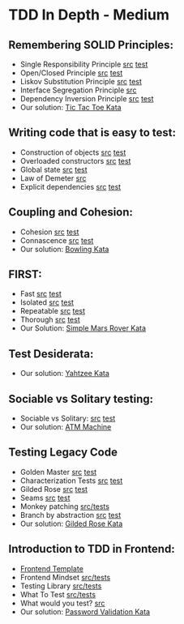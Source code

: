 # TDD In Depth - Medium

## Remembering SOLID Principles:

- Single Responsibility Principle [src](./module-2-contents/src/main/java/com/codurance/solid/srp) [test](./module-2-contents/src/test/java/com/codurance/solid/srp)
- Open/Closed Principle [src](./module-2-contents/src/main/java/com/codurance/solid/ocp) [test](./module-2-contents/src/test/java/com/codurance/solid/ocp)
- Liskov Substitution Principle [src](./module-2-contents/src/main/java/com/codurance/solid/lcp) [test](./module-2-contents/src/test/java/com/codurance/solid/lcp)
- Interface Segregation Principle [src](./module-2-contents/src/main/java/com/codurance/solid/isp)
- Dependency Inversion Principle [src](./module-2-contents/src/main/java/com/codurance/solid/dip) [test](./module-2-contents/src/test/java/com/codurance/solid/dip)
- Our solution: [Tic Tac Toe Kata](./tictactoe) 

## Writing code that is easy to test:
- Construction of objects [src](./module-2-contents/src/main/java/com/codurance/testableCode/constructionOfObjects) [test](./module-2-contents/src/test/java/com/codurance/testableCode/constructionOfObjects)
- Overloaded constructors [src](./module-2-contents/src/main/java/com/codurance/testableCode/overloadedConstructors) [test](./module-2-contents/src/test/java/com/codurance/testableCode/overloadedConstructors)
- Global state [src](./module-2-contents/src/main/java/com/codurance/testableCode/globalState) [test](./module-2-contents/src/test/java/com/codurance/testableCode/globalState)
- Law of Demeter [src](./module-2-contents/src/main/java/com/codurance/testableCode/lawOfDemeter) 
- Explicit dependencies [src](./module-2-contents/src/main/java/com/codurance/testableCode/explicitDependencies) [test](./module-2-contents/src/test/java/com/codurance/testableCode/explicitDependencies)

## Coupling and Cohesion:
- Cohesion [src](./module-2-contents/src/main/java/com/codurance/testableCode/cohesion) [test](./module-2-contents/src/test/java/com/codurance/testableCode/cohesion)
- Connascence [src](./module-2-contents/src/main/java/com/codurance/testableCode/connascence) [test](./module-2-contents/src/test/java/com/codurance/testableCode/connascence)
- Our solution: [Bowling Kata](./bowling-kata) 

## FIRST:
- Fast [src](./module-2-contents/src/main/java/com/codurance/first/fast) [test](./module-2-contents/src/test/java/com/codurance/first/fast)
- Isolated [src](./module-2-contents/src/main/java/com/codurance/first/isolated) [test](./module-2-contents/src/test/java/com/codurance/first/isolated)
- Repeatable [src](./module-2-contents/src/main/java/com/codurance/first/repeatable) [test](./module-2-contents/src/test/java/com/codurance/first/repeatable)
- Thorough [src](./module-2-contents/src/main/java/com/codurance/first/thorough) [test](./module-2-contents/src/test/java/com/codurance/first/thorough)
- Our Solution: [Simple Mars Rover Kata](./SimpleMarsRover)

## Test Desiderata:
- Our solution: [Yahtzee Kata](./yahtzee) 

## Sociable vs Solitary testing:
- Sociable vs Solitary: [src](./module-2-contents/src/main/java/com/codurance/sociableVsSolitary) [test](./module-2-contents/src/test/java/com/codurance/sociableVsSolitary)
- Our solution: [ATM Machine](./atm-machine) 

## Testing Legacy Code
- Golden Master [src](./module-2-contents/src/main/java/com/codurance/legacy/goldenmaster) [test](./module-2-contents/src/test/java/com/codurance/legacy/goldenmaster)
- Characterization Tests [src](./module-2-contents/src/main/java/com/codurance/legacy/characterization) [test](./module-2-contents/src/test/java/com/codurance/legacy/characterization)
- Gilded Rose [src](./module-2-contents/src/main/java/com/codurance/legacy/gildedrose) [test](./module-2-contents/src/test/java/com/codurance/legacy/gildedrose)
- Seams [src](./module-2-contents/src/main/java/com/codurance/legacy/seams) [test](./module-2-contents/src/test/java/com/codurance/legacy/seams)
- Monkey patching [src/tests](./typescript-examples/src/module2/legacy/monkeyPatching)
- Branch by abstraction [src](./module-2-contents/src/main/java/com/codurance/legacy/branchbyabstraction) [test](./module-2-contents/src/test/java/com/codurance/legacy/branchbyabstraction)
- Our solution: [Gilded Rose Kata](./gilded-rose)

## Introduction to TDD in Frontend:
- [Frontend Template](./frontend-template)
- Frontend Mindset [src/tests](./module-2-frontend-contents/src/frontendMindset)
- Testing Library [src/tests](./module-2-frontend-contents/src/testingLibrary)
- What To Test [src/tests](./module-2-frontend-contents/src/whatToTest)
- What would you test? [src](./module-2-frontend-contents/src/whatWouldYouTest) 
- Our solution: [Password Validation Kata](./password-validation)

